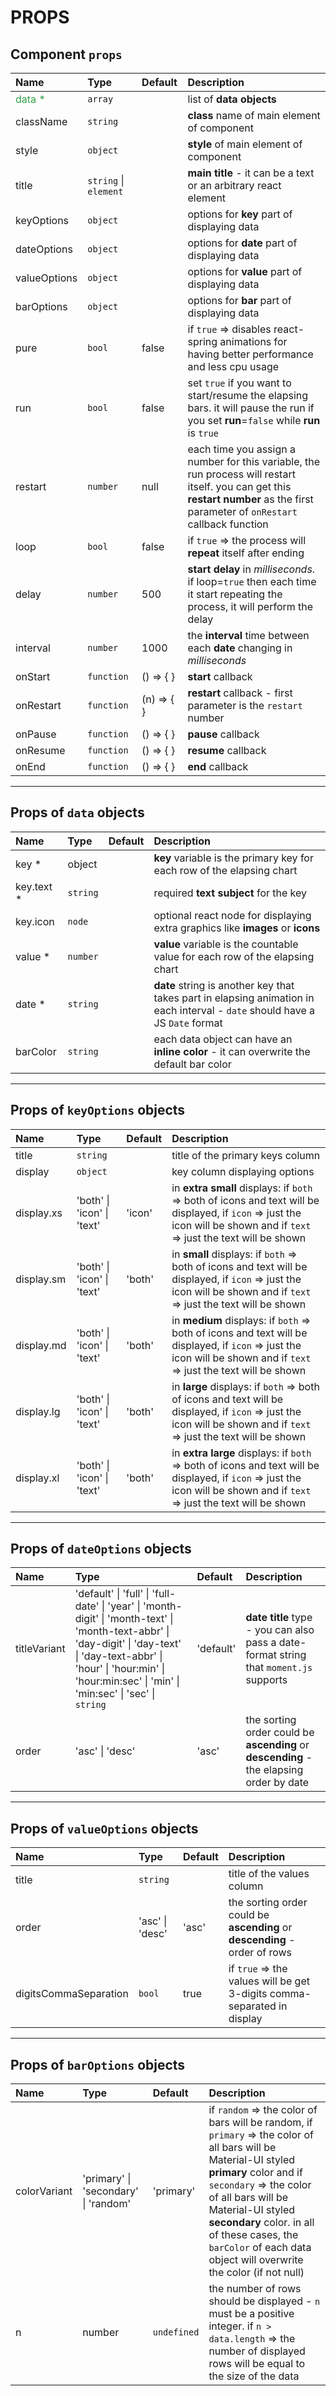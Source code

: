 # PROPS

## Component `props`

| Name | Type | Default | Description |
|:-----|:-----|:-----|:-----|
| <span style="color: #31a148">data *</span> | `array` |  | list of **data objects** |
| className | `string` |  | **class** name of main element of component |
| style | `object` |  | **style** of main element of component |
| title | `string` \| `element` |  | **main title** - it can be a text or an arbitrary react element  |
| keyOptions | `object` |  | options for **key** part of displaying data |
| dateOptions | `object` |  | options for **date** part of displaying data |
| valueOptions | `object` |  | options for **value** part of displaying data |
| barOptions | `object` |  | options for **bar** part of displaying data |
| pure | `bool` | false | if `true` => disables react-spring animations for having better performance and less cpu usage |
| run | `bool` | false | set `true` if you want to start/resume the elapsing bars. it will pause the run if you set **run**=`false` while **run** is `true` |
| restart | `number` | null | each time you assign a number for this variable, the run process will restart itself. you can get this **restart number** as the first parameter of `onRestart` callback function |
| loop | `bool` | false | if `true` => the process will **repeat** itself after ending |
| delay | `number` | 500 | **start delay** in *milliseconds*. if loop=`true` then each time it start repeating the process, it will perform the delay |
| interval | `number` | 1000 | the **interval** time between each **date** changing in *milliseconds* |
| onStart | `function` | () => { } | **start** callback |
| onRestart | `function` | (n) => { } | **restart** callback - first parameter is the `restart` number |
| onPause | `function` | () => { } | **pause** callback |
| onResume | `function` | () => { } | **resume** callback |
| onEnd | `function` | () => { } | **end** callback  |

----

## Props of `data` objects

| Name | Type | Default | Description |
|:-----|:-----|:-----|:-----|
| key * | object |  | **key** variable is the primary key for each row of the elapsing chart |
| key.text * | `string` |  | required **text subject** for the key |
| key.icon | `node` |  | optional react node for displaying extra graphics like **images** or **icons** |
| value * | `number` |  | **value** variable is the countable value for each row of the elapsing chart |
| date * | `string` |  | **date** string is another key that takes part in elapsing animation in each interval - `date` should have a JS `Date` format |
| barColor | `string` |  | each data object can have an **inline color** - it can overwrite the default bar color |

----

## Props of `keyOptions` objects

| Name | Type | Default | Description |
|:-----|:-----|:-----|:-----|
| title | `string` |  | title of the primary keys column |
| display | `object` |  | key column displaying options  |
| display.‌xs | 'both' \| 'icon' \| 'text' | 'icon' | in **extra small** displays: if `both` => both of icons and text will be displayed, if `icon` => just the icon will be shown and if `text` => just the text will be shown |
| display.‌sm | 'both' \| 'icon' \| 'text' | 'both' | in **small** displays:  if `both` => both of icons and text will be displayed, if `icon` => just the icon will be shown and if `text` => just the text will be shown |
| display.‌md | 'both' \| 'icon' \| 'text' | 'both' | in **medium** displays:  if `both` => both of icons and text will be displayed, if `icon` => just the icon will be shown and if `text` => just the text will be shown |
| display.‌lg | 'both' \| 'icon' \| 'text' | 'both' | in **large** displays:  if `both` => both of icons and text will be displayed, if `icon` => just the icon will be shown and if `text` => just the text will be shown |
| display.‌xl | 'both' \| 'icon' \| 'text' | 'both' | in **extra large** displays:  if `both` => both of icons and text will be displayed, if `icon` => just the icon will be shown and if `text` => just the text will be shown |

----

## Props of `dateOptions` objects

| Name | Type | Default | Description |
|:-----|:-----|:-----|:-----|
| titleVariant | 'default' \| 'full' \| 'full-date' \| 'year' \| 'month-digit' \| 'month-text' \| 'month-text-abbr' \| 'day-digit' \| 'day-text' \| 'day-text-abbr' \| 'hour' \| 'hour:min' \| 'hour:min:sec' \| 'min' \| 'min:sec' \| 'sec' \| `string` | 'default' | **date title** type - you can also pass a date-format string that `moment.js` supports |
| order | 'asc' \| 'desc' | 'asc' | the sorting order could be **ascending** or **descending** - the elapsing order by date |

----

## Props of `valueOptions` objects

| Name | Type | Default | Description |
|:-----|:-----|:-----|:-----|
| title | `string` |  | title of the values column |
| order | 'asc' \| 'desc' | 'asc' | the sorting order could be **ascending** or **descending** - order of rows |
| digitsCommaSeparation | `bool` | true | if `true` => the values will be get 3-digits comma-separated in display |

----

## Props of `barOptions` objects

| Name | Type | Default | Description |
|:-----|:-----|:-----|:-----|
| colorVariant | 'primary' \| 'secondary' \| 'random' | 'primary' | if `random` => the color of bars will be random, if `primary` => the color of all bars will be Material-UI styled **primary** color and if `secondary` => the color of all bars will be Material-UI styled **secondary** color. in all of these cases, the `barColor` of each data object will overwrite the color (if not null) |
| n | number | `undefined` | the number of rows should be displayed - `n` must be a positive integer. if `n > data.length` => the number of displayed rows will be equal to the size of the data |
